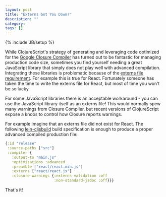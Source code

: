 ```yaml
---
layout: post
title: "Externs Got You Down?"
description: ""
category: 
tags: []
---
```

{% include JB/setup %}

While ClojureScript's strategy of generating and leveraging code
optimized for the [Google Closure Compiler](http://developers.google.com/closure/compiler/) has turned out to be fantastic
for managing production code size, sometimes you find yourself needing a
great JavaScript library that simply does not play well with advanced
compilation. Integrating these libraries is problematic because of the
[externs file requirement](http://developers.google.com/closure/compiler/docs/api-tutorial3). For
example this is true for React. Fortunately someone has taken the time
to write the externs file for React, but most of time you won't be so
lucky.

For some JavaScript libraries there is an acceptable workaround - you
can use the JavaScript library itself as an externs file! This would
normally spew many warnings from Closure Compiler, but recent
versions of ClojureScript expose a knobs to control how Closure
reports warnings.

For example imagine that an externs file did not exist for
React. The following [lein-cljsbuild](http://github.com/emezeske/lein-cljsbuild) build specification is enough to
produce a proper advanced compiled production file:

```clj
{:id "release"
 :source-paths ["src"]
 :compiler {
   :output-to "main.js"
   :optimizations :advanced
   :preamble ["react/react.min.js"]
   :externs ["react/react.js"]
   :closure-warnings {:externs-validation :off
                      :non-standard-jsdoc :off}}}
```

That's it!
